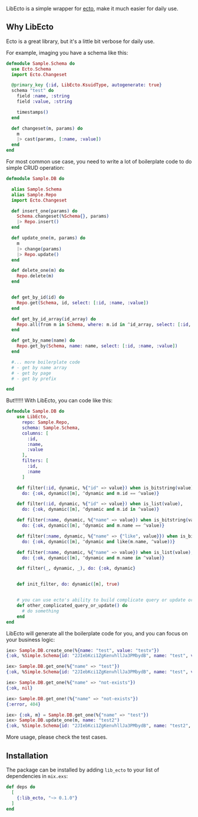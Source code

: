 <!-- MDOC !-->
LibEcto is a simple wrapper for [ecto](https://hexdocs.pm/ecto/Ecto.html), make it much easier for daily use.

## Why LibEcto

Ecto is a great library, but it's a little bit verbose for daily use.

For example, imaging you have a schema like this:

```Elixir
defmodule Sample.Schema do
  use Ecto.Schema
  import Ecto.Changeset

  @primary_key {:id, LibEcto.KsuidType, autogenerate: true}
  schema "test" do
    field :name, :string
    field :value, :string

    timestamps()
  end

  def changeset(m, params) do
    m
    |> cast(params, [:name, :value])
  end
end
```

For most common use case, you need to write a lot of boilerplate code to do simple CRUD operation:

```Elixir
defmodule Sample.DB do

  alias Sample.Schema
  alias Sample.Repo
  import Ecto.Changeset

  def insert_one(params) do
    Schema.changeset(%Schema{}, params)
    |> Repo.insert()
  end

  def update_one(m, params) do
    m
    |> change(params)
    |> Repo.update()
  end

  def delete_one(m) do
    Repo.delete(m)
  end


  def get_by_id(id) do
    Repo.get(Schema, id, select: [:id, :name, :value])
  end

  def get_by_id_array(id_array) do
    Repo.all(from m in Schema, where: m.id in ^id_array, select: [:id, :name, :value])
  end

  def get_by_name(name) do
    Repo.get_by(Schema, name: name, select: [:id, :name, :value])
  end

  #... more boilerplate code
  # - get by name array
  # - get by page
  # - get by prefix

end
```

But!!!!!! With LibEcto, you can code like this:

```Elixir
defmodule Sample.DB do
    use LibEcto,
      repo: Sample.Repo,
      schema: Sample.Schema,
      columns: [
        :id,
        :name,
        :value
      ],
      filters: [
        :id,
        :name
      ]

    def filter(:id, dynamic, %{"id" => value}) when is_bitstring(value),
      do: {:ok, dynamic([m], ^dynamic and m.id == ^value)}

    def filter(:id, dynamic, %{"id" => value}) when is_list(value),
      do: {:ok, dynamic([m], ^dynamic and m.id in ^value)}

    def filter(:name, dynamic, %{"name" => value}) when is_bitstring(value),
      do: {:ok, dynamic([m], ^dynamic and m.name == ^value)}

    def filter(:name, dynamic, %{"name" => {"like", value}}) when is_bitstring(value),
      do: {:ok, dynamic([m], ^dynamic and like(m.name, ^value))}

    def filter(:name, dynamic, %{"name" => value}) when is_list(value),
      do: {:ok, dynamic([m], ^dynamic and m.name in ^value)}

    def filter(_, dynamic, _), do: {:ok, dynamic}


    def init_filter, do: dynamic([m], true)


    # you can use ecto's ability to build complicate query or update or transaction if GenericDB can't satisfy your need
    def other_complicated_query_or_update() do
      # do something
    end
end
```

LibEcto will generate all the boilerplate code for you, and you can focus on your business logic:


```Elixir
iex> Sample.DB.create_one(%{name: "test", value: "testv"})
{:ok, %Simple.Schema{id: "2JIebKci1ZgKenvhllJa3PMbydB", name: "test", value: "testv"}}

iex> Sample.DB.get_one(%{"name" => "test"})
{:ok, %Simple.Schema{id: "2JIebKci1ZgKenvhllJa3PMbydB", name: "test", value: "testv"}}

iex> Sample.DB.get_one(%{"name" => "not-exists"})
{:ok, nil}

iex> Sample.DB.get_one!(%{"name" => "not-exists"})
{:error, 404}

iex> {:ok, m} = Sample.DB.get_one(%{"name" => "test"})
iex> Sample.DB.update_one(m, name: "test2")
{:ok, %Simple.Schema{id: "2JIebKci1ZgKenvhllJa3PMbydB", name: "test2", value: "testv"}}
```

More usage, please check the test cases.

## Installation

The package can be installed by adding `lib_ecto` to your list of dependencies in `mix.exs`:

```elixir
def deps do
  [
    {:lib_ecto, "~> 0.1.0"}
  ]
end
```